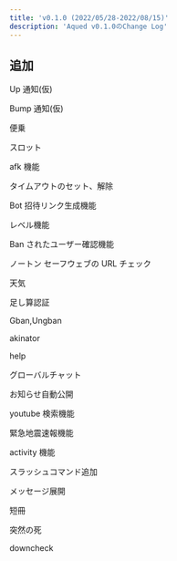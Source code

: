 ```yaml
---
title: 'v0.1.0 (2022/05/28-2022/08/15)'
description: 'Aqued v0.1.0のChange Log'
---
```



## 追加

Up 通知(仮)

Bump 通知(仮)

便乗

スロット

afk 機能

タイムアウトのセット、解除

Bot 招待リンク生成機能

レベル機能

Ban されたユーザー確認機能

ノートン セーフウェブの URL チェック

天気

足し算認証

Gban,Ungban

akinator

help

グローバルチャット

お知らせ自動公開

youtube 検索機能

緊急地震速報機能

activity 機能

スラッシュコマンド追加

メッセージ展開

短冊

突然の死

downcheck